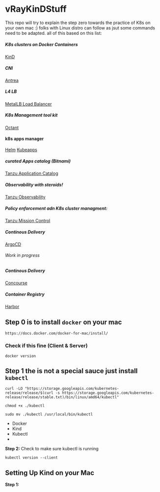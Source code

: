 # vRayKinDStuff
This repo will try to explain the step zero towards the practice of K8s on your own mac :) folks with Linux distro can follow as jsut some commands need to be adapted. all of this based on this list:

##### K8s clusters on Docker Containers
[KinD](https://kind.sigs.k8s.io/)

##### CNI
[Antrea](https://antrea.io/)

##### L4 LB
[MetalLB Load Balancer](https://metallb.universe.tf/)

##### K8s Management tool kit
[Octant](https://reference.octant.dev/?path=/docs/docs-intro--page#getting-started)

#### k8s apps manager
[Helm](https://helm.sh/)
[Kubeapps](https://kubeapps.com/)

##### curated Apps catalog (Bitnami)
[Tanzu Application Catalog](https://bitnami.com/)

##### Observability with steroids!
[Tanzu Observability](https://docs.wavefront.com/)

##### Policy enforcement adn K8s cluster managment:
[Tanzu Mission Control](https://docs.vmware.com/en/VMware-Tanzu-Mission-Control/index.html)

##### Continous Delivery 
[ArgoCD](https://argoproj.github.io/argo-cd/)

###### Work in progress
##### Continous Delivery
[Concourse](https://concourse-ci.org/)

##### Container Registry
[Harbor](https://goharbor.io/docs/2.2.0/install-config/)

## Step 0 is to install `docker` on your mac
`https://docs.docker.com/docker-for-mac/install/`
 ### Check if this fine (Client & Server)
```
docker version
```

## Step 1 the is not a special sauce just install `kubectl`

```
curl -LO "https://storage.googleapis.com/kubernetes-release/release/$(curl -s https://storage.googleapis.com/kubernetes-release/release/stable.txt)/bin/linux/amd64/kubectl"

chmod +x ./kubectl

sudo mv ./kubectl /usr/local/bin/kubectl

``` 

 - Docker
 - Kind
 - Kubectl
 -
**Step 2:** Check to make sure kubectl is running

`kubectl version --client`

## Setting Up Kind on your Mac

**Step 1:** 


